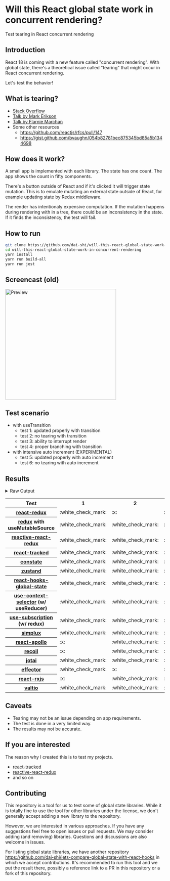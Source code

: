 # Will this React global state work in concurrent rendering?

Test tearing in React concurrent rendering

## Introduction

React 18 is coming with a new feature called "concurrent rendering".
With global state, there's a theoretical issue called "tearing"
that might occur in React concurrent rendering.

Let's test the behavior!

## What is tearing?

- [Stack Overflow](https://stackoverflow.com/questions/54891675/what-is-tearing-in-the-context-of-the-react-redux)
- [Talk by Mark Erikson](https://www.youtube.com/watch?v=yOZ4Ml9LlWE&t=933s)
- [Talk by Flarnie Marchan](https://www.youtube.com/watch?v=V1Ly-8Z1wQA&t=1079s)
- Some other resources
  - https://github.com/reactjs/rfcs/pull/147
  - https://gist.github.com/bvaughn/054b82781bec875345bd85a5b1344698

## How does it work?

A small app is implemented with each library.
The state has one count.
The app shows the count in fifty components.

There's a button outside of React and
if it's clicked it will trigger state mutation.
This is to emulate mutating an external state outside of React,
for example updating state by Redux middleware.

The render has intentionaly expensive computation.
If the mutation happens during rendering with in a tree,
there could be an inconsistency in the state.
If it finds the inconsistency, the test will fail.

## How to run

```bash
git clone https://github.com/dai-shi/will-this-react-global-state-work-in-concurrent-rendering.git
cd will-this-react-global-state-work-in-concurrent-rendering
yarn install
yarn run build-all
yarn run jest
```

## Screencast (old)

<img src="https://user-images.githubusercontent.com/490574/61502196-ce109200-aa0d-11e9-9efc-6203545d367c.gif" alt="Preview" width="350" />

## Test scenario

- with useTransition
  - test 1: updated properly with transition
  - test 2: no tearing with transition
  - test 3: ability to interrupt render
  - test 4: proper branching with transition
- with intensive auto increment (EXPERIMENTAL)
  - test 5: updated properly with auto increment
  - test 6: no tearing with auto increment

## Results

<details>
<summary>Raw Output</summary>

```
  react-redux
    with useTransition
      ✓ test 1: updated properly with transition (2729 ms)
      ✕ test 2: no tearing with transition (52 ms)
      ✓ test 3: ability to interrupt render
      ✕ test 4: proper branching with transition (7164 ms)
    with intensive auto increment
      ✓ test 5: updated properly with auto increment (2260 ms)
      ✕ test 6: no tearing with auto increment (1 ms)
  redux-use-mutable-source
    with useTransition
      ✓ test 1: updated properly with transition (2741 ms)
      ✓ test 2: no tearing with transition (122 ms)
      ✓ test 3: ability to interrupt render
      ✕ test 4: proper branching with transition (7536 ms)
    with intensive auto increment
      ✓ test 5: updated properly with auto increment (2257 ms)
      ✕ test 6: no tearing with auto increment (1 ms)
  reactive-react-redux
    with useTransition
      ✓ test 1: updated properly with transition (2718 ms)
      ✓ test 2: no tearing with transition (121 ms)
      ✓ test 3: ability to interrupt render
      ✕ test 4: proper branching with transition (7535 ms)
    with intensive auto increment
      ✓ test 5: updated properly with auto increment (2241 ms)
      ✕ test 6: no tearing with auto increment (1 ms)
  react-tracked
    with useTransition
      ✓ test 1: updated properly with transition (3585 ms)
      ✓ test 2: no tearing with transition (25 ms)
      ✓ test 3: ability to interrupt render (1 ms)
      ✓ test 4: proper branching with transition (5430 ms)
    with intensive auto increment
      ✓ test 5: updated properly with auto increment (6174 ms)
      ✓ test 6: no tearing with auto increment
  constate
    with useTransition
      ✓ test 1: updated properly with transition (2749 ms)
      ✓ test 2: no tearing with transition (48 ms)
      ✓ test 3: ability to interrupt render
      ✓ test 4: proper branching with transition (3415 ms)
    with intensive auto increment
      ✓ test 5: updated properly with auto increment (4040 ms)
      ✓ test 6: no tearing with auto increment (1 ms)
  zustand
    with useTransition
      ✓ test 1: updated properly with transition (3580 ms)
      ✓ test 2: no tearing with transition (121 ms)
      ✓ test 3: ability to interrupt render
      ✕ test 4: proper branching with transition (7518 ms)
    with intensive auto increment
      ✕ test 5: updated properly with auto increment (13232 ms)
      ✕ test 6: no tearing with auto increment (5 ms)
  react-hooks-global-state
    with useTransition
      ✓ test 1: updated properly with transition (3467 ms)
      ✓ test 2: no tearing with transition (28 ms)
      ✓ test 3: ability to interrupt render
      ✕ test 4: proper branching with transition (7208 ms)
    with intensive auto increment
      ✕ test 5: updated properly with auto increment (13235 ms)
      ✕ test 6: no tearing with auto increment (19 ms)
  use-context-selector
    with useTransition
      ✓ test 1: updated properly with transition (3586 ms)
      ✓ test 2: no tearing with transition (38 ms)
      ✓ test 3: ability to interrupt render (1 ms)
      ✓ test 4: proper branching with transition (5427 ms)
    with intensive auto increment
      ✓ test 5: updated properly with auto increment (6172 ms)
      ✓ test 6: no tearing with auto increment (1 ms)
  use-subscription
    with useTransition
      ✓ test 1: updated properly with transition (3529 ms)
      ✓ test 2: no tearing with transition (121 ms)
      ✓ test 3: ability to interrupt render
      ✕ test 4: proper branching with transition (7534 ms)
    with intensive auto increment
      ✕ test 5: updated properly with auto increment (13238 ms)
      ✕ test 6: no tearing with auto increment (12 ms)
  react-state
    with useTransition
      ✓ test 1: updated properly with transition (2777 ms)
      ✓ test 2: no tearing with transition (61 ms)
      ✓ test 3: ability to interrupt render (1 ms)
      ✓ test 4: proper branching with transition (3392 ms)
    with intensive auto increment
      ✓ test 5: updated properly with auto increment (4023 ms)
      ✓ test 6: no tearing with auto increment (1 ms)
  simplux
    with useTransition
      ✓ test 1: updated properly with transition (2833 ms)
      ✓ test 2: no tearing with transition (50 ms)
      ✓ test 3: ability to interrupt render
      ✕ test 4: proper branching with transition (7376 ms)
    with intensive auto increment
      ✓ test 5: updated properly with auto increment (4143 ms)
      ✓ test 6: no tearing with auto increment
  react-apollo
    with useTransition
      ✕ test 1: updated properly with transition (6027 ms)
      ✓ test 2: no tearing with transition (59 ms)
      ✕ test 3: ability to interrupt render (2 ms)
      ✕ test 4: proper branching with transition (4606 ms)
    with intensive auto increment
      ✓ test 5: updated properly with auto increment (3096 ms)
      ✓ test 6: no tearing with auto increment (1 ms)
  recoil
    with useTransition
      ✕ test 1: updated properly with transition (8594 ms)
      ✓ test 2: no tearing with transition (54 ms)
      ✕ test 3: ability to interrupt render (2 ms)
      ✕ test 4: proper branching with transition (6335 ms)
    with intensive auto increment
      ✓ test 5: updated properly with auto increment (4084 ms)
      ✓ test 6: no tearing with auto increment (1 ms)
  jotai
    with useTransition
      ✓ test 1: updated properly with transition (3588 ms)
      ✓ test 2: no tearing with transition (122 ms)
      ✓ test 3: ability to interrupt render
      ✕ test 4: proper branching with transition (7554 ms)
    with intensive auto increment
      ✕ test 5: updated properly with auto increment (13266 ms)
      ✕ test 6: no tearing with auto increment (4 ms)
  effector
    with useTransition
      ✓ test 1: updated properly with transition (2730 ms)
      ✕ test 2: no tearing with transition (51 ms)
      ✓ test 3: ability to interrupt render (1 ms)
      ✕ test 4: proper branching with transition (7219 ms)
    with intensive auto increment
      ✓ test 5: updated properly with auto increment (2246 ms)
      ✕ test 6: no tearing with auto increment (1 ms)
  react-rxjs
    with useTransition
      ✕ test 1: updated properly with transition (6019 ms)
      ✓ test 2: no tearing with transition (53 ms)
      ✕ test 3: ability to interrupt render (1 ms)
      ✕ test 4: proper branching with transition (4583 ms)
    with intensive auto increment
      ✓ test 5: updated properly with auto increment (3050 ms)
      ✓ test 6: no tearing with auto increment (2 ms)
  valtio
    with useTransition
      ✓ test 1: updated properly with transition (3509 ms)
      ✓ test 2: no tearing with transition (23 ms)
      ✓ test 3: ability to interrupt render
      ✕ test 4: proper branching with transition (7221 ms)
    with intensive auto increment
      ✕ test 5: updated properly with auto increment (13274 ms)
      ✕ test 6: no tearing with auto increment (2 ms)
```

</details>

<table>
  <tr>
    <th>Test</th>
    <th>1</th>
    <th>2</th>
    <th>3</th>
    <th>4</th>
    <th>5</th>
    <th>6</th>
  </tr>

  <tr>
    <th><a href="https://react-redux.js.org">react-redux</a></th>
    <td>:white_check_mark:</td>
    <td>:x:</td>
    <td>:white_check_mark:</td>
    <td>:x:</td>
    <td>:white_check_mark:</td>
    <td>:x:</td>
  </tr>

  <tr>
    <th><a href="https://redux.js.org">redux</a> with useMutableSource</th>
    <td>:white_check_mark:</td>
    <td>:white_check_mark:</td>
    <td>:white_check_mark:</td>
    <td>:x:</td>
    <td>:white_check_mark:</td>
    <td>:x:</td>
  </tr>

  <tr>
    <th><a href="https://github.com/dai-shi/reactive-react-redux">reactive-react-redux</a></th>
    <td>:white_check_mark:</td>
    <td>:white_check_mark:</td>
    <td>:white_check_mark:</td>
    <td>:x:</td>
    <td>:white_check_mark:</td>
    <td>:x:</td>
  </tr>

  <tr>
    <th><a href="https://react-tracked.js.org">react-tracked</a></th>
    <td>:white_check_mark:</td>
    <td>:white_check_mark:</td>
    <td>:white_check_mark:</td>
    <td>:white_check_mark:</td>
    <td>:white_check_mark:</td>
    <td>:white_check_mark:</td>
  </tr>

  <tr>
    <th><a href="https://github.com/diegohaz/constate">constate</a></th>
    <td>:white_check_mark:</td>
    <td>:white_check_mark:</td>
    <td>:white_check_mark:</td>
    <td>:white_check_mark:</td>
    <td>:white_check_mark:</td>
    <td>:white_check_mark:</td>
  </tr>

  <tr>
    <th><a href="https://github.com/pmndrs/zustand">zustand</a></th>
    <td>:white_check_mark:</td>
    <td>:white_check_mark:</td>
    <td>:white_check_mark:</td>
    <td>:x:</td>
    <td>:x:</td>
    <td>:x:</td>
  </tr>

  <tr>
    <th><a href="https://github.com/dai-shi/react-hooks-global-state">react-hooks-global-state</a></th>
    <td>:white_check_mark:</td>
    <td>:white_check_mark:</td>
    <td>:white_check_mark:</td>
    <td>:x:</td>
    <td>:x:</td>
    <td>:x:</td>
  </tr>

  <tr>
    <th><a href="https://github.com/dai-shi/use-context-selector">use-context-selector</a> (w/ useReducer)</th>
    <td>:white_check_mark:</td>
    <td>:white_check_mark:</td>
    <td>:white_check_mark:</td>
    <td>:white_check_mark:</td>
    <td>:white_check_mark:</td>
    <td>:white_check_mark:</td>
  </tr>

  <tr>
    <th><a href="https://github.com/facebook/react/tree/master/packages/use-subscription">use-subscription</a> (w/ redux)</th>
    <td>:white_check_mark:</td>
    <td>:white_check_mark:</td>
    <td>:white_check_mark:</td>
    <td>:x:</td>
    <td>:x:</td>
    <td>:x:</td>
  </tr>

  <tr>
    <th><a href="https://github.com/MrWolfZ/simplux">simplux</a></th>
    <td>:white_check_mark:</td>
    <td>:white_check_mark:</td>
    <td>:white_check_mark:</td>
    <td>:x:</td>
    <td>:white_check_mark:</td>
    <td>:white_check_mark:</td>
  </tr>

  <tr>
    <th><a href="https://github.com/apollographql/react-apollo">react-apollo</a></th>
    <td>:x:</td>
    <td>:white_check_mark:</td>
    <td>:x:</td>
    <td>:x:</td>
    <td>:white_check_mark:</td>
    <td>:white_check_mark:</td>
  </tr>

  <tr>
    <th><a href="https://recoiljs.org">recoil</a></th>
    <td>:x:</td>
    <td>:white_check_mark:</td>
    <td>:x:</td>
    <td>:x:</td>
    <td>:white_check_mark:</td>
    <td>:white_check_mark:</td>
  </tr>

  <tr>
    <th><a href="https://github.com/pmndrs/jotai">jotai</a></th>
    <td>:white_check_mark:</td>
    <td>:white_check_mark:</td>
    <td>:white_check_mark:</td>
    <td>:x:</td>
    <td>:x:</td>
    <td>:x:</td>
  </tr>

  <tr>
    <th><a href="https://github.com/zerobias/effector">effector</a></th>
    <td>:white_check_mark:</td>
    <td>:x:</td>
    <td>:white_check_mark:</td>
    <td>:x:</td>
    <td>:white_check_mark:</td>
    <td>:x:</td>
  </tr>

  <tr>
    <th><a href="https://react-rxjs.org">react-rxjs</a></th>
    <td>:x:</td>
    <td>:white_check_mark:</td>
    <td>:x:</td>
    <td>:x:</td>
    <td>:white_check_mark:</td>
    <td>:white_check_mark:</td>
  </tr>

  <tr>
    <th><a href="https://github.com/pmndrs/valtio">valtio</a></th>
    <td>:white_check_mark:</td>
    <td>:white_check_mark:</td>
    <td>:white_check_mark:</td>
    <td>:x:</td>
    <td>:x:</td>
    <td>:x:</td>
  </tr>

</table>

## Caveats

- Tearing may not be an issue depending on app requirements.
- The test is done in a very limited way.
- The results may not be accurate.

## If you are interested

The reason why I created this is to test my projects.

- [react-tracked](https://github.com/dai-shi/react-tracked)
- [reactive-react-redux](https://github.com/dai-shi/reactive-react-redux)
- and so on

## Contributing

This repository is a tool for us to test some of global state libraries.
While it is totally fine to use the tool for other libraries under the license,
we don't generally accept adding a new library to the repository.

However, we are interested in various approaches.
If you have any suggestions feel free to open issues or pull requests.
We may consider adding (and removing) libraries.
Questions and discussions are also welcome in issues.

For listing global state libraries, we have another repository
https://github.com/dai-shi/lets-compare-global-state-with-react-hooks
in which we accept contributions. It's recommended to run this tool
and we put the result there, possibly a reference link to a PR
in this repository or a fork of this repository.
